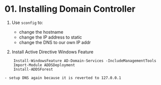 # 01. Installing Domain Controller

1. Use ```sconfig``` to:
    - change the hostname
    - change the IP address to static
    - change the DNS to our own IP addr

2. Install Active Directive Windows Feature

```
    Install-WindowsFeature AD-Domain-Services -IncludeManagementTools
    Import-Module ADDSDeployment
    Install-ADDSForest
```
    - setup DNS again because it is reverted to 127.0.0.1



